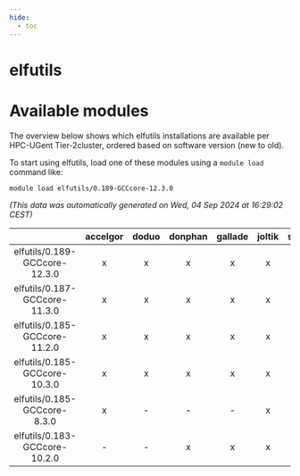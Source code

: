 ```yaml
---
hide:
  - toc
---
```


elfutils
========

# Available modules


The overview below shows which elfutils installations are available per HPC-UGent Tier-2cluster, ordered based on software version (new to old).

To start using elfutils, load one of these modules using a `module load` command like:

```shell
module load elfutils/0.189-GCCcore-12.3.0
```

*(This data was automatically generated on Wed, 04 Sep 2024 at 16:29:02 CEST)*  

| |accelgor|doduo|donphan|gallade|joltik|shinx|skitty|
| :---: | :---: | :---: | :---: | :---: | :---: | :---: | :---: |
|elfutils/0.189-GCCcore-12.3.0|x|x|x|x|x|x|x|
|elfutils/0.187-GCCcore-11.3.0|x|x|x|x|x|x|x|
|elfutils/0.185-GCCcore-11.2.0|x|x|x|x|x|-|x|
|elfutils/0.185-GCCcore-10.3.0|x|x|x|x|x|-|x|
|elfutils/0.185-GCCcore-8.3.0|x|-|-|-|x|-|-|
|elfutils/0.183-GCCcore-10.2.0|-|-|x|x|x|-|-|
